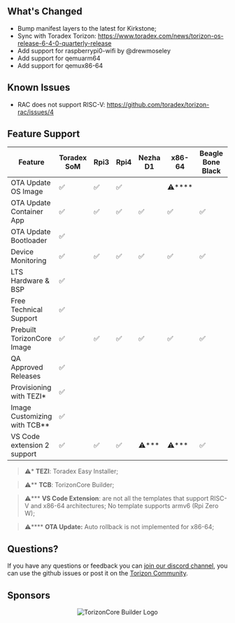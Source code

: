 ## What's Changed

* Bump manifest layers to the latest for Kirkstone;
* Sync with Toradex Torizon: https://www.toradex.com/news/torizon-os-release-6-4-0-quarterly-release
* Add support for raspberrypi0-wifi by @drewmoseley
* Add support for qemuarm64
* Add support for qemux86-64

## Known Issues

* RAC does not support RISC-V: https://github.com/toradex/torizon-rac/issues/4

## Feature Support

| Feature                      | Toradex SoM | Rpi3 | Rpi4 | Nezha D1 | x86-64 | Beagle Bone Black | Rpi Zero W2 | BeaglePlay | Rpi Zero W | QEMU x86-64 | QEMU arm64 |
| ---------------------------- | ----------- | ---- | ---- | -------- | ------ | ----------------- | ----------- | ---------- | ---------- | ----------- | ---------- |
| OTA Update OS Image          | ✅           | ✅    | ✅    |          | ⚠️**** |                   | ✅           |            | ✅          | ⚠️****      |            |
| OTA Update Container App     | ✅           | ✅    | ✅    | ✅        | ✅      | ✅                 | ✅           | ✅          | ✅          | ✅           | ✅          |
| OTA Update Bootloader        | ✅           |      |      |          |        |                   |             |            |            |             |            |
| Device Monitoring            | ✅           | ✅    | ✅    | ✅        | ✅      | ✅                 | ✅           | ✅          | ✅          | ✅           | ✅          |
| LTS Hardware & BSP           | ✅           |      |      |          |        |                   |             |            |            |             |            |
| Free Technical Support       | ✅           |      |      |          |        |                   |             |            |            |             |            |
| Prebuilt TorizonCore Image   | ✅           | ✅    | ✅    | ✅        | ✅      | ✅                 | ✅           | ✅          | ✅          | ✅           | ✅          |
| QA Approved Releases         | ✅           |      |      |          |        |                   |             |            |            |             |            |
| Provisioning with TEZI*      | ✅           |      |      |          |        |                   |             |            |            |             |            |
| Image Customizing with TCB** | ✅           |      |      |          |        |                   |             |            |            |             |            |
| VS Code extension 2 support  | ✅           | ✅    | ✅    | ⚠️***    | ⚠️***  | ✅                 | ✅           | ✅          | ⚠️***      | ⚠️***       | ✅          |

> ⚠️* **TEZI**: Toradex Easy Installer;

> ⚠️** **TCB**: TorizonCore Builder;

> ⚠️*** **VS Code Extension**: are not all the templates that support RISC-V and x86-64 architectures; No template supports armv6 (Rpi Zero W);

> ⚠️**** **OTA Update:** Auto rollback is not implemented for x86-64;

## Questions?

If you have any questions or feedback you can [join our discord channel](https://discord.gg/qKZgCq95df), you can use the github issues or post it on the [Torizon Community](https://community.toradex.com).

## Sponsors

<p align="center">
  <img src="https://github.com/commontorizon/Documentation/blob/main/assets/img/toradexLogo.png?raw=true" alt="TorizonCore Builder Logo">
</p>
